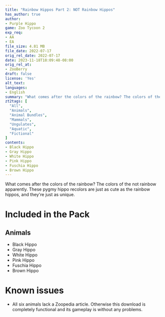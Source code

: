 ```yaml
---
title: "Rainbow Hippos Part 2: NOT Rainbow Hippos"
has_author: true
author: 
- Purple Hippo
game: Zoo Tycoon 2
exp_req:
- AA
- EA
file_size: 4.81 MB
file_date: 2022-07-17
orig_rel_date: 2022-07-17
date: 2023-11-18T18:09:48-08:00
orig_rel_at: 
- ZooBerry
draft: false
license: 'Yes'
alt_text: 
languages: 
- English
summary: "What comes after the colors of the rainbow? The colors of the not rainbow apparently."
zt2tags: [
  "All",
  "Animals",
  "Animal Bundles",
  "Mammals",
  "Ungulates",
  "Aquatic",
  "Fictional"
]
contents:
- Black Hippo
- Gray Hippo
- White Hippo
- Pink Hippo
- Fuschia Hippo
- Brown Hippo
---
```

What comes after the colors of the rainbow? The colors of the not rainbow apparently. These pygmy hippo recolors are just as cute as the rainbow hippos, and they're just as unique.

# Included in the Pack 

## Animals
- Black Hippo
- Gray Hippo
- White Hippo
- Pink Hippo
- Fuschia Hippo
- Brown Hippo

# Known issues

- All six animals lack a Zoopedia article. Otherwise this download is completely functional and its gameplay is without any problems.